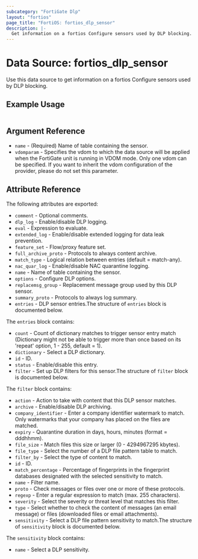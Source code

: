 ```yaml
---
subcategory: "FortiGate Dlp"
layout: "fortios"
page_title: "FortiOS: fortios_dlp_sensor"
description: |-
  Get information on a fortios Configure sensors used by DLP blocking.
---
```


# Data Source: fortios_dlp_sensor
Use this data source to get information on a fortios Configure sensors used by DLP blocking.


## Example Usage

```hcl

```

## Argument Reference

* `name` - (Required) Name of table containing the sensor.
* `vdomparam` - Specifies the vdom to which the data source will be applied when the FortiGate unit is running in VDOM mode. Only one vdom can be specified. If you want to inherit the vdom configuration of the provider, please do not set this parameter.

## Attribute Reference

The following attributes are exported:

* `comment` - Optional comments.
* `dlp_log` - Enable/disable DLP logging.
* `eval` - Expression to evaluate.
* `extended_log` - Enable/disable extended logging for data leak prevention.
* `feature_set` - Flow/proxy feature set.
* `full_archive_proto` - Protocols to always content archive.
* `match_type` - Logical relation between entries (default = match-any).
* `nac_quar_log` - Enable/disable NAC quarantine logging.
* `name` - Name of table containing the sensor.
* `options` - Configure DLP options.
* `replacemsg_group` - Replacement message group used by this DLP sensor.
* `summary_proto` - Protocols to always log summary.
* `entries` - DLP sensor entries.The structure of `entries` block is documented below.

The `entries` block contains:

* `count` - Count of dictionary matches to trigger sensor entry match (Dictionary might not be able to trigger more than once based on its 'repeat' option, 1 - 255, default = 1).
* `dictionary` - Select a DLP dictionary.
* `id` - ID.
* `status` - Enable/disable this entry.
* `filter` - Set up DLP filters for this sensor.The structure of `filter` block is documented below.

The `filter` block contains:

* `action` - Action to take with content that this DLP sensor matches.
* `archive` - Enable/disable DLP archiving.
* `company_identifier` - Enter a company identifier watermark to match. Only watermarks that your company has placed on the files are matched.
* `expiry` - Quarantine duration in days, hours, minutes (format = dddhhmm).
* `file_size` - Match files this size or larger (0 - 4294967295 kbytes).
* `file_type` - Select the number of a DLP file pattern table to match.
* `filter_by` - Select the type of content to match.
* `id` - ID.
* `match_percentage` - Percentage of fingerprints in the fingerprint databases designated with the selected sensitivity to match.
* `name` - Filter name.
* `proto` - Check messages or files over one or more of these protocols.
* `regexp` - Enter a regular expression to match (max. 255 characters).
* `severity` - Select the severity or threat level that matches this filter.
* `type` - Select whether to check the content of messages (an email message) or files (downloaded files or email attachments).
* `sensitivity` - Select a DLP file pattern sensitivity to match.The structure of `sensitivity` block is documented below.

The `sensitivity` block contains:

* `name` - Select a DLP sensitivity.
